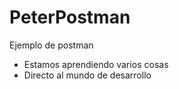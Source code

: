 # PeterPostman
Ejemplo de postman
- Estamos aprendiendo varios cosas
- Directo al mundo de desarrollo